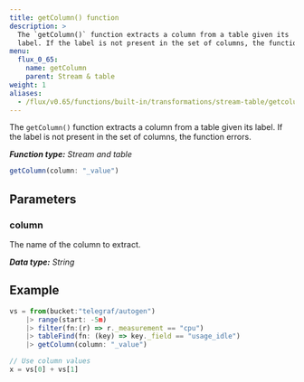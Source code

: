 ```yaml
---
title: getColumn() function
description: >
  The `getColumn()` function extracts a column from a table given its
  label. If the label is not present in the set of columns, the function errors.
menu:
  flux_0_65:
    name: getColumn
    parent: Stream & table
weight: 1
aliases:
  - /flux/v0.65/functions/built-in/transformations/stream-table/getcolumn/
---
```


The `getColumn()` function extracts a column from a table given its label.
If the label is not present in the set of columns, the function errors.

_**Function type:** Stream and table_  

```js
getColumn(column: "_value")
```

## Parameters

### column
The name of the column to extract.

_**Data type:** String_

## Example
```js
vs = from(bucket:"telegraf/autogen")
    |> range(start: -5m)
    |> filter(fn:(r) => r._measurement == "cpu")
    |> tableFind(fn: (key) => key._field == "usage_idle")
    |> getColumn(column: "_value")

// Use column values
x = vs[0] + vs[1]
```
